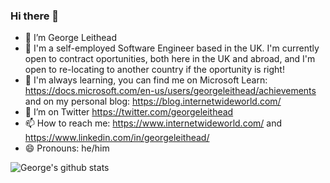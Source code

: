 ### Hi there 👋

<!--
**GeorgeLeithead/GeorgeLeithead** is a ✨ _special_ ✨ repository because its `README.md` (this file) appears on your GitHub profile.

Here are some ideas to get you started:

- 🔭 I’m currently working on ...
- 🌱 I’m currently learning ...
- 👯 I’m looking to collaborate on ...
- 🤔 I’m looking for help with ...
- 💬 Ask me about ...
- 📫 How to reach me: ...
- 😄 Pronouns: ...
- ⚡ Fun fact: ...
-->
- 🔭 I’m George Leithead
- 🏢 I'm a self-employed Software Engineer based in the UK.  I'm currently open to contract oportunities, both here in the UK and abroad, and I'm open to re-locating to another country if the oportunity is right!
- 🌱 I'm always learning, you can find me on Microsoft Learn: https://docs.microsoft.com/en-us/users/georgeleithead/achievements and on my personal blog: https://blog.internetwideworld.com/
- 🦜 I’m on Twitter https://twitter.com/georgeleithead
- 📫 How to reach me: https://www.internetwideworld.com/ and https://www.linkedin.com/in/georgeleithead/
- 😄 Pronouns: he/him

![George's github stats](https://github-readme-stats.vercel.app/api?username=georgeleithead&show_icons=true)

